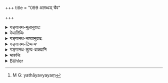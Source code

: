 +++
title = "099 अलब्धञ् चैव"

+++

<details><summary>गङ्गानथ-मूलानुवादः</summary>

He shall strive to obtain what has not been obtained; what he has gained he shall preserve with care; he shall augment what has been preserved and what has been augmented he shall bestow upon suitable recipients—(99)
</details>

<details><summary>मेधातिथिः</summary>

न क्षत्रियः संतुष्टः स्याद् ब्राह्मणवत्, किं त्व् अलब्धार्जने यत्नं कुर्यात् । अर्जितं च धनं **रक्षेत् **।** रक्षितं** च **वर्धयेत्** । कोशसंचयं कुर्यात् । ततः पात्रेभ्यो दद्यात् । न यथायं व्ययं[^१३६] कुर्यात् । तद् उक्तम् "आयाद् अल्पतरो व्ययः" (म्स्सं ५०६४) इति ॥ ७.९९ ॥


[^१३६]:
     M G: yathāyavyayaṃ
</details>

<details><summary>गङ्गानथ-भाष्यानुवादः</summary>

The Kṣatriya shall not rest contented, in the manner of the *Brāhmaṇa*; he should on the contrary, make attempts to acquire what he does not possess. What he has acquired he shall ‘*preserve*’; what has been preserved he shall ‘augment’; *i.e*., lay by as treasure; then he should bestow gifts upon suitable recipients. He should not spend all that he gets; as it has been said that ‘one’s expenditure should be very much less than his income.’—(100)
</details>

<details><summary>गङ्गानथ-टिप्पन्यः</summary>

This verse is quoted in *Parāśaramādhava* (Ācāra, p. 413);—and in
*Vīramitrodaya* (Rājanīti, p. 131).
</details>

<details><summary>गङ्गानथ-तुल्य-वाक्यानि</summary>

**(verses 7.99-101)  
**

*Vaśiṣṭha* (16.6).—‘He should protect what has been gained.’

*Yājñavalkya* (1.316).—‘What he has not obtained, he shall seek to
obtain by lawful means; what he has obtained he shall save with care; what he has saved, he shall augment, by rightful means; what has been augmented, he shall make over to proper recipients.’

*Arthaśāstra* (p. 32)—‘The science of Government tends to the acquiring
of what has not been acquired, to the saving of what has been acquired, to the augmentation of what has been saved and to the spending of the augmented in proper places.’

*Kāmandaka* (1.18).—‘The acquirement of wealth by equitable means, its
preservation and augmentation and its bestowal on deserving recipients,—these are the four duties of the king.’

*Kāmandaka* (11.55)—‘The acquisition of acquired things and protection
of those acquired,—these are the two fields over which the ingenuity and prowess of the ambitious king should be exercised.’

*Kāmandaka* (13.57).—‘Desire for acquiring what remains unacquired, and
facilitating the augmentation of what has been acquired and the proper consignment of the thriving object to the care of a deserving person, suppression of wrong, following of the path of rectitude, and the doing of good to one who has done, good—these are the functions of the king.’
</details>

<details><summary>भारुचिः</summary>

[**लिप्सेता**]लिप्समानः संतुष्टः सन् राजा सपत्नैर् महद्भिर् दायादैर् वर्धमानैर् उच्छिद्येताल्पतन्त्रत्वाद्, अर्जितं चारक्षन् केवलेनार्जितक्लेशेन फलरहितेन संक्षिप्यते, **रक्षितं** च सम्यग् अवर्धयन् क्षीयते । तदुपयुञ्जानो ऽन्यस्याभावात् तदार्जितं रक्षितं वर्धितं च यन् महता यत्नत्रयेण तदप्रयच्छन् पात्रेभ्यः परलोकाद् धीयते । निष्का[मतयास्यैव यत्न]त्रयसाध्यं क्लेशत्रयम् आपद्यते ॥ ७.९९ ॥
</details>

<details><summary>Bühler</summary>

099	Let him strive to gain what he has not yet gained; what he has gained let him carefully preserve; let him augment what he preserves, and what he has augmented let him bestow on worthy men.
</details>
